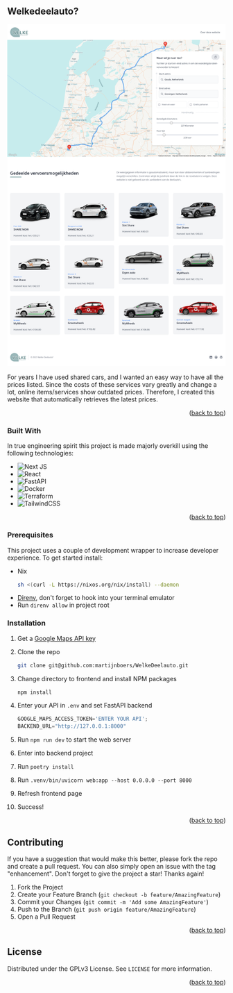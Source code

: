 <a name="readme-top"></a>

## Welkedeelauto?

![product image](https://github.com/martijnboers/WelkeDeelauto/blob/main/frontend/public/product.png "Title")

For years I have used shared cars, and I wanted an easy way to have all the prices listed. Since the costs of these
services vary greatly and change a lot, online items/services show outdated prices. Therefore, I created this website
that automatically retrieves the latest prices.

<p align="right">(<a href="#readme-top">back to top</a>)</p>

### Built With

In true engineering spirit this project is made majorly overkill using the following technologies:

* ![Next JS](https://img.shields.io/badge/Next-black?style=for-the-badge&logo=next.js&logoColor=white)
* ![React](https://img.shields.io/badge/react-%2320232a.svg?style=for-the-badge&logo=react&logoColor=%2361DAFB)
* ![FastAPI](https://img.shields.io/badge/FastAPI-005571?style=for-the-badge&logo=fastapi)
* ![Docker](https://img.shields.io/badge/docker-%230db7ed.svg?style=for-the-badge&logo=docker&logoColor=white)
* ![Terraform](https://img.shields.io/badge/terraform-%235835CC.svg?style=for-the-badge&logo=terraform&logoColor=white)
* ![TailwindCSS](https://img.shields.io/badge/tailwindcss-%2338B2AC.svg?style=for-the-badge&logo=tailwind-css&logoColor=white)

<p align="right">(<a href="#readme-top">back to top</a>)</p>

### Prerequisites

This project uses a couple of development wrapper to increase developer experience. To get started install:

* Nix
  ```sh
  sh <(curl -L https://nixos.org/nix/install) --daemon
  ```
* [Direnv](https://direnv.net/docs/hook.html), don't forget to hook into your terminal emulator
* Run `direnv allow` in project root

### Installation

1. Get a [Google Maps API key](https://developers.google.com/maps/documentation/javascript/get-api-key)
2. Clone the repo
   ```sh
   git clone git@github.com:martijnboers/WelkeDeelauto.git
   ```

3. Change directory to frontend and install NPM packages
   ```sh
   npm install
   ```
4. Enter your API in `.env` and set FastAPI backend
   ```js
   GOOGLE_MAPS_ACCESS_TOKEN='ENTER YOUR API';
   BACKEND_URL="http://127.0.0.1:8000"
   ```
5. Run `npm run dev` to start the web server
6. Enter into backend project
7. Run `poetry install`
8. Run `.venv/bin/uvicorn web:app --host 0.0.0.0 --port 8000 `
9. Refresh frontend page
10. Success!

<p align="right">(<a href="#readme-top">back to top</a>)</p>

## Contributing

If you have a suggestion that would make this better, please fork the repo and create a pull request. You can also
simply open an issue with the tag "enhancement".
Don't forget to give the project a star! Thanks again!

1. Fork the Project
2. Create your Feature Branch (`git checkout -b feature/AmazingFeature`)
3. Commit your Changes (`git commit -m 'Add some AmazingFeature'`)
4. Push to the Branch (`git push origin feature/AmazingFeature`)
5. Open a Pull Request

<p align="right">(<a href="#readme-top">back to top</a>)</p>

## License

Distributed under the GPLv3 License. See `LICENSE` for more information.

<p align="right">(<a href="#readme-top">back to top</a>)</p>
